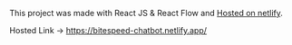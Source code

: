 

This project was made with React JS & React Flow and [Hosted on netlify]([https://bitespeed-chatbot.netlify.app/](https://bitespeed-chatbot.netlify.app/)).

Hosted Link -> https://bitespeed-chatbot.netlify.app/
